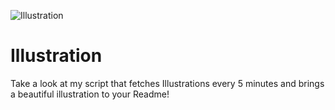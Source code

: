 ![Illustration](https://i.redd.it/7bryb3hcpnpb1.jpg?width=100&height=100)

# Illustration
Take a look at my script that fetches Illustrations every 5 minutes and brings a beautiful illustration to your Readme!